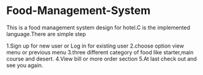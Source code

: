 # Food-Management-System
This is a food management system design for hotel.C is the implemented language.There are simple step

1.Sign up for new user or Log in for existing user
2.choose option view menu or previous menu
3.three different category of food like starter,main course and desert.
4.View bill or more order section 
5.At last check out and see you again.
